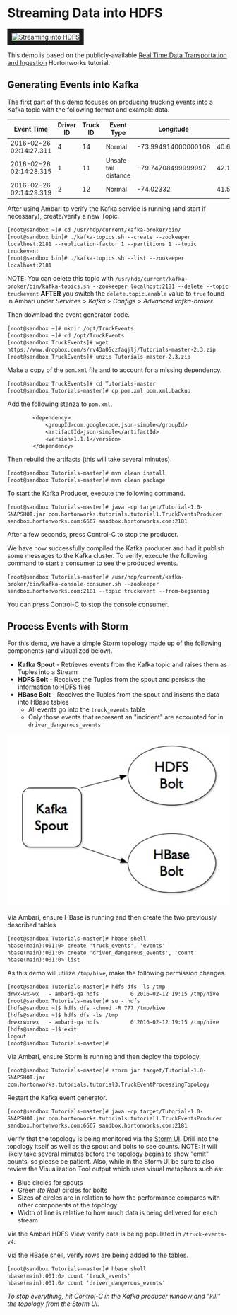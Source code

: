 # Streaming Data into HDFS

<a href="http://www.youtube.com/watch?feature=player_embedded&v=Bp96x70HpEM" target="_blank"><img src="http://img.youtube.com/vi/Bp96x70HpEM/0.jpg" 
alt="Streaming into HDFS" width="240" height="180" border="10" /></a>

This demo is based on the publicly-available 
[Real Time Data Transportation and Ingestion](http://hortonworks.com/hadoop-tutorial/simulating-transporting-realtime-events-stream-apache-kafka/ "Tutorial: Real Time Data Transportation and Ingestion") 
Hortonworks tutorial.

## Generating Events into Kafka

The first part of this demo focuses on producing trucking events into a 
Kafka topic with the following format and example data.

Event Time | Driver ID | Truck ID | Event Type | Longitude | Latitude
--- | --- | --- | --- | --- | ---
2016-02-26 02:14:27.311|4|14|Normal|-73.994914000000108|40.666580999999951
2016-02-26 02:14:28.315|1|11|Unsafe tail distance|-79.74708499999997|42.129558000000088
2016-02-26 02:14:29.319|2|12|Normal|-74.02332|41.50084

After using Ambari to verify the Kafka service is running (and start if
necessary), create/verify a new Topic.

```
[root@sandbox ~]# cd /usr/hdp/current/kafka-broker/bin/
[root@sandbox bin]# ./kafka-topics.sh --create --zookeeper localhost:2181 --replication-factor 1 --partitions 1 --topic truckevent
[root@sandbox bin]# ./kafka-topics.sh --list --zookeeper localhost:2181
```

NOTE: You can delete this topic with `/usr/hdp/current/kafka-broker/bin/kafka-topics.sh --zookeeper localhost:2181 --delete --topic truckevent` 
**AFTER** you switch the `delete.topic.enable` value to `true` found in Ambari under _Services_ > _Kafka_ > _Configs_ > _Advanced kafka-broker_.

Then download the event generator code.

```
[root@sandbox ~]# mkdir /opt/TruckEvents   
[root@sandbox ~]# cd /opt/TruckEvents   
[root@sandbox TruckEvents]# wget https://www.dropbox.com/s/rv43a05czfaqjlj/Tutorials-master-2.3.zip  
[root@sandbox TruckEvents]# unzip Tutorials-master-2.3.zip
```

Make a copy of the `pom.xml` file and to account for a missing dependency. 

```
[root@sandbox TruckEvents]# cd Tutorials-master
[root@sandbox Tutorials-master]# cp pom.xml pom.xml.backup
```

Add the following stanza to ```pom.xml```.

```
        <dependency>
            <groupId>com.googlecode.json-simple</groupId>
            <artifactId>json-simple</artifactId>
            <version>1.1.1</version>
        </dependency>
```

Then rebuild the artifacts (this will take several minutes).

```
[root@sandbox Tutorials-master]# mvn clean install
[root@sandbox Tutorials-master]# mvn clean package
```

To start the Kafka Producer, execute the following command.

```
[root@sandbox Tutorials-master]# java -cp target/Tutorial-1.0-SNAPSHOT.jar com.hortonworks.tutorials.tutorial1.TruckEventsProducer sandbox.hortonworks.com:6667 sandbox.hortonworks.com:2181
```

After a few seconds, press Control-C to stop the producer.

We have now successfully compiled the Kafka producer and had it publish some messages to the Kafka cluster.  To verify, execute the following command to start a consumer to see the produced events.

```
[root@sandbox Tutorials-master]# /usr/hdp/current/kafka-broker/bin/kafka-console-consumer.sh --zookeeper sandbox.hortonworks.com:2181 --topic truckevent --from-beginning
```

You can press Control-C to stop the console consumer.


## Process Events with Storm

For this demo, we have a simple Storm topology made up of the following 
components (and visualized below).

* **Kafka Spout** - Retrieves events from the Kafka topic and raises them as Tuples into a Stream
* **HDFS Bolt** - Receives the Tuples from the spout and persists the information to HDFS files
* **HBase Bolt** - Receives the Tuples from the spout and inserts the data into HBase tables
  * All events go into the `truck_events` table
  * Only those events that represent an "incident" are accounted for in `driver_dangerous_events`

![alt text](./images/Topology.png "topology")

Via Ambari, ensure HBase is running and then create the two previously
described tables
```
[root@sandbox Tutorials-master]# hbase shell
hbase(main):001:0> create 'truck_events', 'events'
hbase(main):001:0> create 'driver_dangerous_events', 'count'
hbase(main):001:0> list
```

As this demo will utilize `/tmp/hive`, make the following permission changes.

```
[root@sandbox Tutorials-master]# hdfs dfs -ls /tmp
drwx-wx-wx   - ambari-qa hdfs          0 2016-02-12 19:15 /tmp/hive
[root@sandbox Tutorials-master]# su - hdfs
[hdfs@sandbox ~]$ hdfs dfs -chmod -R 777 /tmp/hive
[hdfs@sandbox ~]$ hdfs dfs -ls /tmp
drwxrwxrwx   - ambari-qa hdfs          0 2016-02-12 19:15 /tmp/hive
[hdfs@sandbox ~]$ exit
logout
[root@sandbox Tutorials-master]# 
```

Via Ambari, ensure Storm is running and then deploy the topology.

```
[root@sandbox Tutorials-master]# storm jar target/Tutorial-1.0-SNAPSHOT.jar com.hortonworks.tutorials.tutorial3.TruckEventProcessingTopology  
```

Restart the Kafka event generator.

```
[root@sandbox Tutorials-master]# java -cp target/Tutorial-1.0-SNAPSHOT.jar com.hortonworks.tutorials.tutorial1.TruckEventsProducer sandbox.hortonworks.com:6667 sandbox.hortonworks.com:2181
```

Verify that the topology is being monitored via the
[Storm UI](http://127.0.0.1:8744/ "Storm UI").  Drill into the topology itself
as well as the spout and bolts to see counts.  NOTE: It will likely take 
several minutes before the topology begins to show "emit" counts, so please 
be patient.  Also, while in the Storm UI be sure to also review the 
Visualization Tool output which uses visual metaphors such as:

* Blue circles for spouts
* Green _(to Red)_ circles for bolts
* Sizes of circles are in relation to how the performance compares with other components of the topology
* Width of line is relative to how much data is being delivered for each stream

Via the Ambari HDFS View, verify data is being populated in `/truck-events-v4`.

Via the HBase shell, verify rows are being added to the tables.

```
[root@sandbox Tutorials-master]# hbase shell
hbase(main):001:0> count 'truck_events'
hbase(main):001:0> count 'driver_dangerous_events'
```

_To stop everything, hit Control-C in the Kafka producer window and "kill" the topology from the Storm UI._